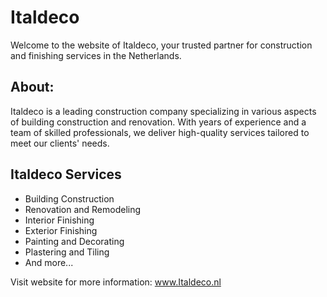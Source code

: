 <!DOCTYPE html>
<html lang="nl">
<head>
  <meta charset="UTF-8">
  <meta name="viewport" content="width=device-width, initial-scale=1.0">

</head>
<body>
  <h1>Italdeco</h1>
  <p>Welcome to the website of Italdeco, your trusted partner for construction and finishing services in the Netherlands.</p>
  
  <h2>About:</h2>
  <p>Italdeco is a leading construction company specializing in various aspects of building construction and renovation. With years of experience and a team of skilled professionals, we deliver high-quality services tailored to meet our clients' needs.</p>
  
  <h2>Italdeco Services</h2>
  <ul>
    <li>Building Construction</li>
    <li>Renovation and Remodeling</li>
    <li>Interior Finishing</li>
    <li>Exterior Finishing</li>
    <li>Painting and Decorating</li>
    <li>Plastering and Tiling</li>
    <li>And more...</li>
  </ul>
  
  
  <p>Visit website for more information: <a href="https://www.italdeco.nl">www.Italdeco.nl</a></p>
</body>
</html>
